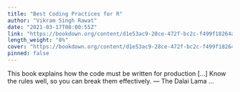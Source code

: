 ```yaml
---
title: "Best Coding Practices for R"
author: "Vikram Singh Rawat"
date: "2021-03-17T08:00:55Z"
link: "https://bookdown.org/content/d1e53ac9-28ce-472f-bc2c-f499f18264a3/"
length_weight: "8%"
cover: "https://bookdown.org/content/d1e53ac9-28ce-472f-bc2c-f499f18264a3/figures/cover.png"
pinned: false
---
```


This book explains how the code must be written for production [...] Know the rules well, so you can break them effectively. — The Dalai Lama  ...

